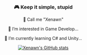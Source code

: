 <h3 align="center"> 🎮 Keep it simple, stupid </h3>
   <div align="center">
    
👋 Call me "Xenawn" 


👀 I’m interested in Game Develop...


🌱 I’m currently learning C# and Unity...



   [![Xenawn's GitHub stats](https://github-readme-stats.vercel.app/api?username=Xenawn&bg_color=70,0f4c81,ffffff&include_all_commits=true&count_private=true&v=2)](https://github.com/anuraghazra/github-readme-stats)
</div>
 



<!---
Xenawn/Xenawn is a ✨ special ✨ repository because its `README.md` (this file) appears on your GitHub profile.
You can click the Preview link to take a look at your changes.
--->
